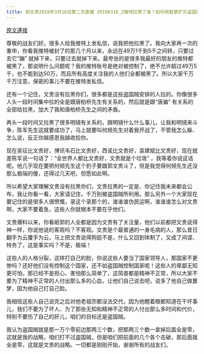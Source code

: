```yaml
---
title: 郭文贵2018年3月16日第二次直播 20180316_2推特拉黑了谁？如何用智慧铲灭盗国贼！
---
```


[原文連接](https://gnews.org/ThreadView/53483690)

尊敬的战友们好。很多人给我推特上发私信，说我把他拉黑了。我向大家再一次的重申，你看我推特被封了的那几个月以来，永远在49万1千到5千之间转，只要过去它“蹦” 就掉下来，只要过去就掉下来。最夸张的是很多我最好的朋友的推特都被黑了，那说明什么问题呢？我的推特账号是绝对被控制了，绝不允许超过49万5千，也不能到达50万，而且所有高度关注我的人他们全都被黑了。所以大家千万千万注意，保密的事儿不要在推特发私信。


还有一个记住，文贵没有拉黑你们，很多都是这些盗国贼安排的人拉的。你像很多人头一段时间集中拉的全是跟唐柏桥先生有关系的，然后就是跟“唐骗” 有关系的全部给拉黑，加大了我和唐柏桥先生之间的矛盾。


再头一段时间又拉黑了很多明镜有关系的，跟明镜什么什么事儿，让我和明镜来斗争，陈军先生这就要成功了，马上就要叫何频先生对着我开战了，不管我怎么躲、怎么说，反正你越感恩我越收拾你。


现在吴征比文贵好，博讯韦石比文贵好，西诺比文贵好，袁建斌比文贵好，现在就差陈军说一句话了：“全世界人都比文贵好，文贵就是个垃圾” ，我等着你说这话呢。他几乎现在要把何频先生这个豹子要跟郭文贵斗了，但是我觉得何频先生还没那么极端的傻，还得过几天吧，但愿如此啊。


所以希望大家理解文贵没有拉黑你们，文贵拉黑的一定是、你记住我未来都会公布，我让你看一看，大家请记住，千万别被盗国贼所利用。那么另外一个大家现在要记住的是很多人很愤慨，录这个录那个的，谁谁谁伪民运啊，谁谁谁怎么对文贵啊，大家不要着急，这些人你就根本不要在乎他们。


文贵爆料以来，你看砸郭的人全都是因为文贵有了关注量，他们以前都把文贵说得神一样，你说他说的客观吗？不客观。文贵是个最普通的一身毛病的人，那么昔日翻手为云覆手为云，马上把文贵说得狗屁不是，什么又回到体制了，又成了间谍、特务了，这是事实吗？不是，极端！


这些人的人格分裂，这样打自己的脸，你说这些人要当了国家领导人，那国家不更惨吗？还好他们没有控制这个国家，还不如盗国贼控制国家呢！这些人的卑鄙无知更可怕，那已经不是担心、害怕那么简单了，这简直都是精神不正常，所以大家不要为了精神不正常的人付出那么多的心血，让他们自己说去吧，说多了他自己做噩梦，因为他自己打自己脸。


 我相信这些人自己说完之后对他老祖宗都没法交代，因为他瞪着眼都知道在干坏事儿，我们不要为了坏人、为了那些无知和精神不正常的人付出那么多时间和代价，特别不要伤了自己的肝儿，咱们的目标还是盗国贼。


我认为盗国贼就是那一万个零前边那两三个数，把那两三个数一拿掉后面全是零，这就是我的战略，咱们打不过盗国贼，但是咱们把前面的几个各个击破，那后面就全是零，这就是文贵的战略。一切都是刚刚开始，谢谢所有的战友们。
